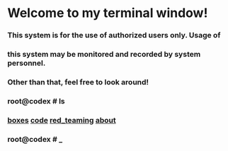 # Welcome to my terminal window!
###                                                                   
###  This system is for the use of authorized users only.  Usage of   
###  this system may be monitored and recorded by system personnel.   
###                                                                   
###           Other than that, feel free to look around!  
### root@codex # ls
### [boxes](./boxes.md)    [code](./code.md)    [red_teaming](./red_teaming.md)    [about](./about.md)
### root@codex # _
